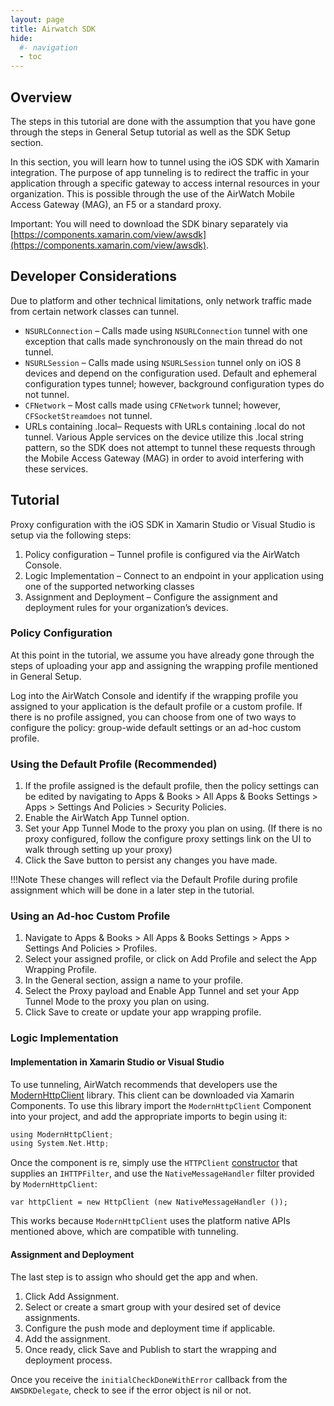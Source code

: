 ```yaml
---
layout: page
title: Airwatch SDK
hide:
  #- navigation
  - toc
---
```


## Overview

The steps in this tutorial are done with the assumption that you have gone through the steps in General Setup tutorial as well as the SDK Setup section.

In this section, you will learn how to tunnel using the iOS SDK with Xamarin integration. The purpose of app tunneling is to redirect the traffic in your application through a specific gateway to access internal resources in your organization. This is possible through the use of the AirWatch Mobile Access Gateway (MAG), an F5 or a standard proxy.

Important: You will need to download the SDK binary separately via [https://components.xamarin.com/view/awsdk](https://components.xamarin.com/view/awsdk).

## Developer Considerations

Due to platform and other technical limitations, only network traffic made from certain network classes can tunnel.

- `NSURLConnection` – Calls made using `NSURLConnection` tunnel with one exception that calls made synchronously on the main thread do not tunnel.
- `NSURLSession` – Calls made using `NSURLSession` tunnel only on iOS 8 devices and depend on the configuration used. Default and ephemeral configuration types tunnel; however, background configuration types do not tunnel.
- `CFNetwork` – Most calls made using `CFNetwork` tunnel; however, `CFSocketStreamdoes` not tunnel.
- URLs containing .local– Requests with URLs containing .local do not tunnel. Various Apple services on the device utilize this .local string pattern, so the SDK does not attempt to tunnel these requests through the Mobile Access Gateway (MAG) in order to avoid interfering with these services.

## Tutorial

Proxy configuration with the iOS SDK in Xamarin Studio or Visual Studio is setup via the following steps:

1. Policy configuration – Tunnel profile is configured via the AirWatch Console.
1. Logic Implementation – Connect to an endpoint in your application using one of the supported networking classes
1. Assignment and Deployment – Configure the assignment and deployment rules for your organization’s devices.

### Policy Configuration

At this point in the tutorial, we assume you have already gone through the steps of uploading your app and assigning the wrapping profile mentioned in General Setup.

Log into the AirWatch Console and identify if the wrapping profile you assigned to your application is the default profile or a custom profile. If there is no profile assigned, you can choose from one of two ways to configure the policy: group-wide default settings or an ad-hoc custom profile.

### Using the Default Profile (Recommended)

1. If the profile assigned is the default profile, then the policy settings can be edited by navigating to Apps & Books > All Apps & Books Settings > Apps > Settings And Policies > Security Policies.
1. Enable the AirWatch App Tunnel option.
1. Set your App Tunnel Mode to the proxy you plan on using. (If there is no proxy configured, follow the configure proxy settings link on the UI to walk through setting up your proxy)
1. Click the Save button to persist any changes you have made.

!!!Note
    These changes will reflect via the Default Profile during profile assignment which will be done in a later step in the tutorial.

### Using an Ad-hoc Custom Profile

1. Navigate to Apps & Books > All Apps & Books Settings > Apps > Settings And Policies > Profiles.
1. Select your assigned profile, or click on Add Profile and select the App Wrapping Profile.
1. In the General section, assign a name to your profile.
1. Select the Proxy payload and Enable App Tunnel and set your App Tunnel Mode to the proxy you plan on using.
1. Click Save to create or update your app wrapping profile.
 
### Logic Implementation

#### Implementation in Xamarin Studio or Visual Studio

To use tunneling, AirWatch recommends that developers use the [ModernHttpClient](https://components.xamarin.com/view/modernhttpclient) library. This client can be downloaded via Xamarin Components. To use this library import the `ModernHttpClient` Component into your project, and add the appropriate imports to begin using it:

```C
using ModernHttpClient;
using System.Net.Http;
```

Once the component is re, simply use the `HTTPClient` [constructor](https://msdn.microsoft.com/en-US/library/windows/apps/windows.web.http.httpclient#constructors) that supplies an `IHTTPFilter`, and use the `NativeMessageHandler` filter provided by `ModernHttpClient`:

`var httpClient = new HttpClient (new NativeMessageHandler ());`

This works because `ModernHttpClient` uses the platform native APIs mentioned above, which are compatible with tunneling.

#### Assignment and Deployment

The last step is to assign who should get the app and when.

1. Click Add Assignment.
1. Select or create a smart group with your desired set of device assignments.
1. Configure the push mode and deployment time if applicable.
1. Add the assignment.
1. Once ready, click Save and Publish to start the wrapping and deployment process.

Once you receive the `initialCheckDoneWithError` callback from the `AWSDKDelegate`, check to see if the error object is nil or not.
